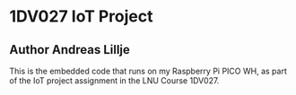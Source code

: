 # 1DV027 IoT Project 
## Author Andreas Lillje

This is the embedded code that runs on my Raspberry Pi PICO WH, as part of the IoT project assignment in the LNU Course 1DV027.